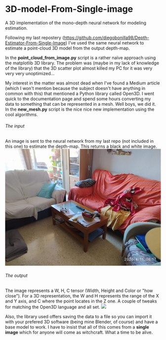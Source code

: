 # 3D-model-From-Single-image
A 3D implementation of the mono-depth neural network for modeling estimation.

Following my last repostery (https://github.com/diegobonilla98/Depth-Estimator-From-Single-Image) I've used the same neural network to estimate a point-cloud 3D model from the output depth-map.

In the **point_cloud_from_image.py** script is a rather naïve approach using the matplotlib 3D library. The problem was (maybe in my lack of knowledge of the library) that the 3D scatter plot almost killed my PC for it was very very very unoptimized...

My interest in the matter was almost dead when I've found a Medium article (which I won't mention because the subject doesn't have anything in common with this) that mentioned a Python library called Open3D. I went quick to the documentation page and spend some hours converting my data to something that can be represented in a mesh. Well boys, we did it. In the **new_mesh.py** script is the nice nice new implementation using the cool algorithms.

###### The input
An image is sent to the neural network from my last repo (not included in this one) to estimate the depth-map. This returns a black and white image.
![](test_images/test3.jpeg)

###### The output
The image represents a W, H, C tensor (Width, Height and Color or "how close"). For a 3D representation, the W and H represents the range of the X and Y axis, and C where the point locates in the Z one. A couple of tweaks for matching the Open3D language and all set.
![](ezgif.com-video-to-gif.gif)

Also, the library used offers saving the data to a file so you can import it with your prefered 3D software (being mine Blender, of course) and have a base model to work.
I have to insist that all of this comes from a **single image** which for anyone will come as witchcraft. What a time to be alive.





